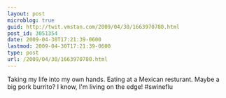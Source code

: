 ```yaml
---
layout: post
microblog: true
guid: http://twit.vmstan.com/2009/04/30/1663970780.html
post_id: 3051354
date: 2009-04-30T17:21:39-0600
lastmod: 2009-04-30T17:21:39-0600
type: post
url: /2009/04/30/1663970780.html
---
```

Taking my life into my own hands. Eating at a Mexican resturant. Maybe a big pork burrito? I know, I'm living on the edge! #swineflu
